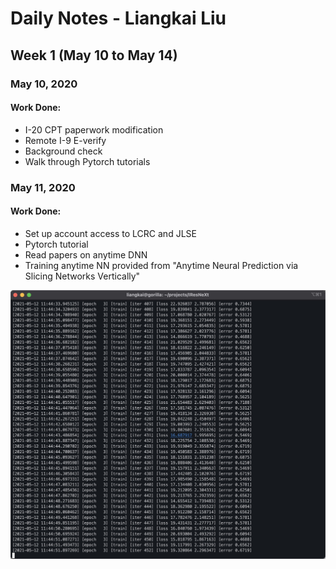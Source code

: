# Daily Notes - Liangkai Liu

## Week 1 (May 10 to May 14)

### May 10, 2020
#### Work Done:
 - I-20 CPT paperwork modification
 - Remote I-9 E-verify
 - Background check
 - Walk through Pytorch tutorials

### May 11, 2020
#### Work Done:
 - Set up account access to LCRC and JLSE 
 - Pytorch tutorial
 - Read papers on anytime DNN
 - Training anytime NN provided from "Anytime Neural Prediction via Slicing Networks Vertically"

![image](images/anytime-training.jpg)